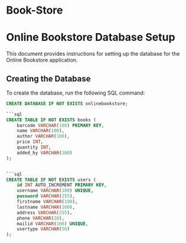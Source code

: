 # Book-Store

# Online Bookstore Database Setup

This document provides instructions for setting up the database for the Online Bookstore application.

## Creating the Database

To create the database, run the following SQL command:

```sql
CREATE DATABASE IF NOT EXISTS onlinebookstore;

```sql
CREATE TABLE IF NOT EXISTS books (
    barcode VARCHAR(100) PRIMARY KEY,
    name VARCHAR(100),
    author VARCHAR(100),
    price INT,
    quantity INT,
    added_by VARCHAR(100)
);


```sql
CREATE TABLE IF NOT EXISTS users (
    id INT AUTO_INCREMENT PRIMARY KEY,
    username VARCHAR(100) UNIQUE,
    password VARCHAR(255),
    firstname VARCHAR(100),
    lastname VARCHAR(100),
    address VARCHAR(255),
    phone VARCHAR(20),
    mailid VARCHAR(100) UNIQUE,
    usertype VARCHAR(50)
);

